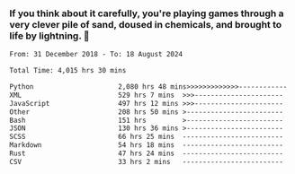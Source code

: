 ### If you think about it carefully, you're playing games through a very clever pile of sand, doused in chemicals, and brought to life by lightning.  👋


<!--START_SECTION:waka-->

```txt
From: 31 December 2018 - To: 18 August 2024

Total Time: 4,015 hrs 30 mins

Python                     2,080 hrs 48 mins>>>>>>>>>>>>>------------   51.83 %
XML                        529 hrs 7 mins  >>>----------------------   13.18 %
JavaScript                 497 hrs 12 mins >>>----------------------   12.38 %
Other                      208 hrs 50 mins >------------------------   05.20 %
Bash                       151 hrs         >------------------------   03.76 %
JSON                       130 hrs 36 mins >------------------------   03.25 %
SCSS                       66 hrs 25 mins  -------------------------   01.65 %
Markdown                   54 hrs 18 mins  -------------------------   01.35 %
Rust                       47 hrs 24 mins  -------------------------   01.18 %
CSV                        33 hrs 2 mins   -------------------------   00.82 %
```

<!--END_SECTION:waka-->
